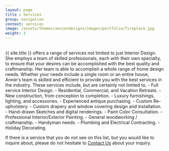 ```yaml
---
layout: page
title : Services
group: navigation
context: services
image: /assets/themes/anniesdesigns/images/portfolio/fireplace.jpg
weight: 3
---
```

<div class="services-content">&nbsp;</div>
{{ site.title }} offers a range of services not limited to just Interior Design.
She employs a team of skilled professionals, each with their own specialty, to
ensure that your desires can be accomplished with the best quality and craftmanship.
Her team is able to accomplish a whole range of home design needs.  Whether your
needs include a single room or an entire house, Annie's team is skilled and efficient to
provide you with the best services in the industry.
These services include, but are certainly not limited to.
- Full service Interior Design.
- Residential, Commercial, and Vacation Retreats.
- New construction, from conception to completion.
- Luxury furnishings, lighting, and accessories.
- Experienced antique purchasing.
- Custom Re-upholstery.
- Custom drapery and window covering design and installation.
- Hand-drawn Sketches and digital renderings.
- Paint Color Consultation.
- Professional Interior/Exterior Painting.
- General woodworking / craftmanship.
- Handyman needs.
- Plumbing and Electrical Contracting.
- Holiday Decorating.

If there is a service that you do not see on this list, but you would like to
inquire about, please do not hesitate to <a href="/contact.html">Contact Us</a>
about your inquiry.